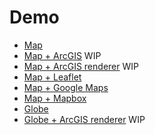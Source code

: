 # Demo

* [Map](https://demo.weatherlayers.com/map.html)
* [Map + ArcGIS](https://demo.weatherlayers.com/map-arcgis.html) WIP
* [Map + ArcGIS renderer](https://demo.weatherlayers.com/map-arcgis-renderer.html) WIP
* [Map + Leaflet](https://demo.weatherlayers.com/map-leaflet.html)
* [Map + Google Maps](https://demo.weatherlayers.com/map-google-maps.html)
* [Map + Mapbox](https://demo.weatherlayers.com/map-mapbox.html)
* [Globe](https://demo.weatherlayers.com/globe.html)
* [Globe + ArcGIS renderer](https://demo.weatherlayers.com/globe-arcgis-renderer.html) WIP

